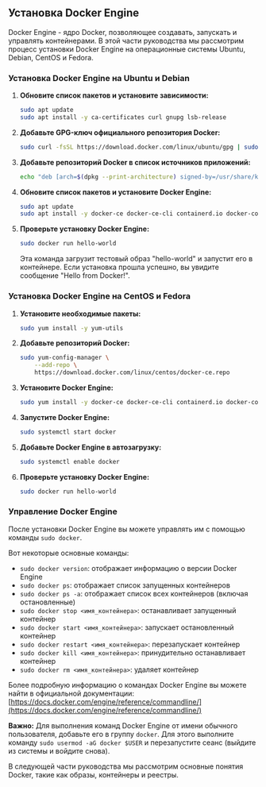 ## Установка Docker Engine

Docker Engine - ядро Docker, позволяющее создавать, запускать и управлять контейнерами. В этой части руководства мы рассмотрим процесс установки Docker Engine на операционные системы Ubuntu, Debian, CentOS и Fedora.

### Установка Docker Engine на Ubuntu и Debian

1. **Обновите список пакетов и установите зависимости:**

    ```bash
    sudo apt update
    sudo apt install -y ca-certificates curl gnupg lsb-release
    ```
    
2. **Добавьте GPG-ключ официального репозитория Docker:**

    ```bash
    sudo curl -fsSL https://download.docker.com/linux/ubuntu/gpg | sudo gpg --dearmor -o /usr/share/keyrings/docker-archive-keyring.gpg
    ```

3. **Добавьте репозиторий Docker в список источников приложений:**

    ```bash
    echo "deb [arch=$(dpkg --print-architecture) signed-by=/usr/share/keyrings/docker-archive-keyring.gpg] https://download.docker.com/linux/ubuntu $(lsb_release -cs) stable" | sudo tee /etc/apt/sources.list.d/docker.list > /dev/null
    ```

4. **Обновите список пакетов и установите Docker Engine:**

    ```bash
    sudo apt update
    sudo apt install -y docker-ce docker-ce-cli containerd.io docker-compose-plugin
    ```

5. **Проверьте установку Docker Engine:**

    ```bash
    sudo docker run hello-world
    ```
    
    Эта команда загрузит тестовый образ "hello-world" и запустит его в контейнере. Если установка прошла успешно, вы увидите сообщение "Hello from Docker!".

### Установка Docker Engine на CentOS и Fedora

1. **Установите необходимые пакеты:**

    ```bash
    sudo yum install -y yum-utils
    ```

2. **Добавьте репозиторий Docker:**

    ```bash
    sudo yum-config-manager \
        --add-repo \
        https://download.docker.com/linux/centos/docker-ce.repo
    ```

3. **Установите Docker Engine:**

    ```bash
    sudo yum install -y docker-ce docker-ce-cli containerd.io docker-compose-plugin
    ```
    
4. **Запустите Docker Engine:**

    ```bash
    sudo systemctl start docker
    ```

5. **Добавьте Docker Engine в автозагрузку:**

    ```bash
    sudo systemctl enable docker
    ```

6. **Проверьте установку Docker Engine:**

    ```bash
    sudo docker run hello-world
    ```

### Управление Docker Engine

После установки Docker Engine вы можете управлять им с помощью команды `sudo docker`. 

Вот некоторые основные команды:

* `sudo docker version`: отображает информацию о версии Docker Engine
* `sudo docker ps`: отображает список запущенных контейнеров
* `sudo docker ps -a`: отображает список всех контейнеров (включая остановленные)
* `sudo docker stop <имя_контейнера>`: останавливает запущенный контейнер
* `sudo docker start <имя_контейнера>`: запускает остановленный контейнер
* `sudo docker restart <имя_контейнера>`: перезапускает контейнер
* `sudo docker kill <имя_контейнера>`: принудительно останавливает контейнер
* `sudo docker rm <имя_контейнера>`: удаляет контейнер

Более подробную информацию о командах Docker Engine вы можете найти в официальной документации: [https://docs.docker.com/engine/reference/commandline/](https://docs.docker.com/engine/reference/commandline/)

**Важно:** Для выполнения команд Docker Engine от имени обычного пользователя, добавьте его в группу `docker`. Для этого выполните команду `sudo usermod -aG docker $USER` и перезапустите сеанс (выйдите из системы и войдите снова).

В следующей части руководства мы рассмотрим основные понятия Docker, такие как образы, контейнеры и реестры.
